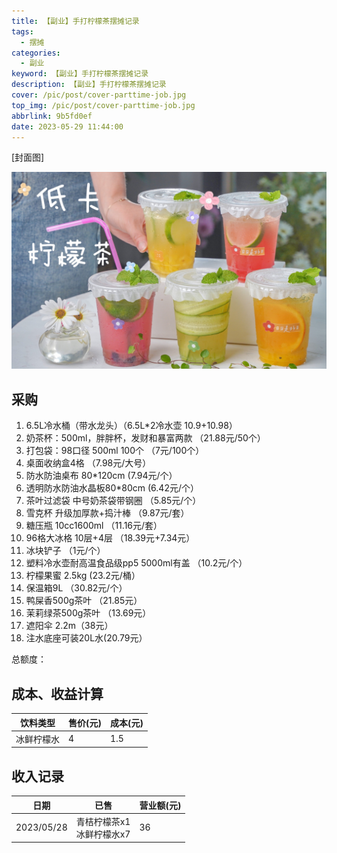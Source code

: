 ```yaml
---
title: 【副业】手打柠檬茶摆摊记录
tags:
  - 摆摊
categories:
  - 副业
keyword: 【副业】手打柠檬茶摆摊记录
description: 【副业】手打柠檬茶摆摊记录
cover: /pic/post/cover-parttime-job.jpg
top_img: /pic/post/cover-parttime-job.jpg
abbrlink: 9b5fd0ef
date: 2023-05-29 11:44:00
---
```


[封面图]

![封面图](../pic/post/cover-parttime-job.jpg)

## 采购

1. 6.5L冷水桶（带水龙头）（6.5L*2冷水壶  10.9+10.98）
2. 奶茶杯：500ml，胖胖杯，发财和暴富两款    （21.88元/50个）
3. 打包袋：98口径 500ml 100个   （7元/100个）
4. 桌面收纳盒4格  （7.98元/大号）
5. 防水防油桌布 80*120cm  (7.94元/个）
6. 透明防水防油水晶板80*80cm (6.42元/个）
7. 茶叶过滤袋  中号奶茶袋带钢圈  （5.85元/个）
8. 雪克杯 升级加厚款+捣汁棒  （9.87元/套）
9. 糖压瓶 10cc1600ml  （11.16元/套）
10. 96格大冰格 10层+4层  （18.39元+7.34元）
11. 冰块铲子  （1元/个）
12. 塑料冷水壶耐高温食品级pp5  5000ml有盖  （10.2元/个）
13. 柠檬果蜜 2.5kg  (23.2元/桶）
14. 保温箱9L  （30.82元/个）
15. 鸭屎香500g茶叶 （21.85元）
16. 茉莉绿茶500g茶叶   （13.69元）
17. 遮阳伞 2.2m（38元）
18. 注水底座可装20L水(20.79元）

总额度：

## 成本、收益计算

|  饮料类型   | 售价(元)  | 成本(元)  |
|  ----  | ----  | ----  |
| 冰鲜柠檬水  | 4 | 1.5 |

## 收入记录

|  日期   | 已售  | 营业额(元)  |
|  ----  | ----  | ----  |
| 2023/05/28  | 青桔柠檬茶x1 <br> 冰鲜柠檬水x7 | 36 |